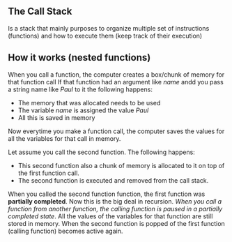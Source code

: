 ## The Call Stack
Is a stack that mainly purposes to organize multiple set of instructions (functions) and how to execute them (keep track of their execution)

## How it works (nested functions)
When you call a function, the computer creates a box/chunk of memory for that function call
If that function had an argument like *name* andd you pass a string name like *Paul* to it the following happens:
 - The memory that was allocated needs to be used
 - The variable *name* is assigned the value *Paul*
 - All this is saved in memory

Now everytime you make a function call, the computer saves the values for all the variables for that call in memory.

Let assume you call the second function. The following happens:
- This second function also a chunk of memory is allocated to it on top of the first function call.
- The second function is executed and removed from the call stack.

When you called the second function function, the first function was **partially completed**.
Now this is the big deal in recursion. *When you call a function from another function, the calling function is paused in a partially completed state*.
All the values of the variables for that function are still stored in memory.
When the second function is popped of the first function (calling function) becomes active again.